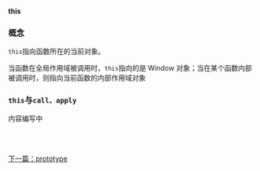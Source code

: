 #### this

### 概念
`this`指向函数所在的当前对象。

当函数在全局作用域被调用时，`this`指向的是 Window 对象；当在某个函数内部被调用时，则指向当前函数的内部作用域对象

### `this`与`call、apply`



内容编写中


<br>
<br>

[下一篇：prototype](/JS_basic/prototype)
